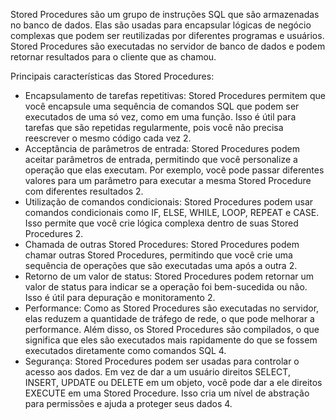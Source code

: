 Stored Procedures são um grupo de instruções SQL que são armazenadas no banco de dados. Elas são usadas para encapsular lógicas de negócio complexas que podem ser reutilizadas por diferentes programas e usuários. 
Stored Procedures são executadas no servidor de banco de dados e podem retornar resultados para o cliente que as chamou.

Principais características das Stored Procedures:

- Encapsulamento de tarefas repetitivas: Stored Procedures permitem que você encapsule uma sequência de comandos SQL que podem ser executados de uma só vez, como em uma função. Isso é útil para tarefas que são repetidas regularmente, pois você não precisa reescrever o mesmo código cada vez 2.
- Acceptância de parâmetros de entrada: Stored Procedures podem aceitar parâmetros de entrada, permitindo que você personalize a operação que elas executam. Por exemplo, você pode passar diferentes valores para um parâmetro para executar a mesma Stored Procedure com diferentes resultados 2.
- Utilização de comandos condicionais: Stored Procedures podem usar comandos condicionais como IF, ELSE, WHILE, LOOP, REPEAT e CASE. Isso permite que você crie lógica complexa dentro de suas Stored Procedures 2.
- Chamada de outras Stored Procedures: Stored Procedures podem chamar outras Stored Procedures, permitindo que você crie uma sequência de operações que são executadas uma após a outra 2.
- Retorno de um valor de status: Stored Procedures podem retornar um valor de status para indicar se a operação foi bem-sucedida ou não. Isso é útil para depuração e monitoramento 2.
- Performance: Como as Stored Procedures são executadas no servidor, elas reduzem a quantidade de tráfego de rede, o que pode melhorar a performance. Além disso, os Stored Procedures são compilados, o que significa que eles são executados mais rapidamente do que se fossem executados diretamente como comandos SQL 4.
- Segurança: Stored Procedures podem ser usadas para controlar o acesso aos dados. Em vez de dar a um usuário direitos SELECT, INSERT, UPDATE ou DELETE em um objeto, você pode dar a ele direitos EXECUTE em uma Stored Procedure. Isso cria um nível de abstração para permissões e ajuda a proteger seus dados 4.
